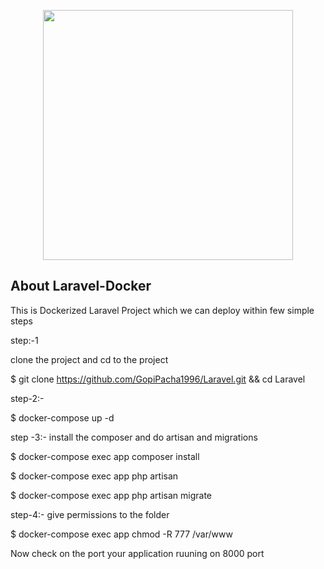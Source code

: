 <p align="center"><img src="https://miro.medium.com/max/888/1*M-HoF7qx8AlSu9lzO4JmUA.png" width="400"></p>

<p align="center">
</p>

## About Laravel-Docker

This is Dockerized Laravel Project which we can deploy within few simple steps

step:-1

clone the project and cd to the project

$ git clone https://github.com/GopiPacha1996/Laravel.git && cd Laravel

step-2:-

$ docker-compose up -d

step -3:-
install the composer and do artisan and migrations

$ docker-compose exec app composer install

$ docker-compose exec app php artisan 

$ docker-compose exec app php artisan migrate

step-4:-
give permissions to the folder

$ docker-compose exec app chmod -R 777 /var/www


Now check on the port your application ruuning on 8000 port
